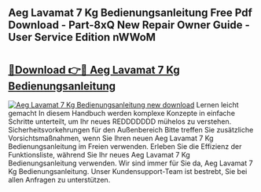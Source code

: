 ## Aeg Lavamat 7 Kg Bedienungsanleitung Free Pdf Download - Part-8xQ New Repair Owner Guide - User Service Edition nWWoM

# <h2><a href="http://df36em.blite.top/?on=Aeg+Lavamat+7+Kg+Bedienungsanleitung">🔗Download 👉🔴 Aeg Lavamat 7 Kg Bedienungsanleitung</a></h2>

[![Aeg Lavamat 7 Kg Bedienungsanleitung new download](https://i.imgur.com/lujVjoI.png)](http://df36em.blite.top/?on=Aeg+Lavamat+7+Kg+Bedienungsanleitung)
Lernen leicht gemacht In diesem Handbuch werden komplexe Konzepte in einfache Schritte unterteilt, um Ihr neues REDDDDDDD mühelos zu verstehen. Sicherheitsvorkehrungen für den Außenbereich Bitte treffen Sie zusätzliche Vorsichtsmaßnahmen, wenn Sie Ihren neuen Aeg Lavamat 7 Kg Bedienungsanleitung im Freien verwenden. Erleben Sie die Effizienz der Funktionsliste, während Sie Ihr neues Aeg Lavamat 7 Kg Bedienungsanleitung verwenden. Wir sind immer für Sie da, Aeg Lavamat 7 Kg Bedienungsanleitung. Unser Kundensupport-Team ist bestrebt, Sie bei allen Anfragen zu unterstützen.
